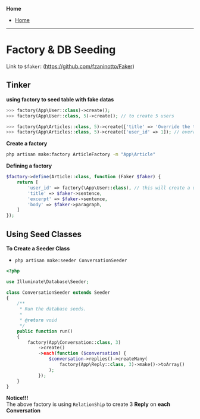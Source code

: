**Home**
- [Home](../index.md)
---
# Factory & DB Seeding

Link to `$faker`: (https://github.com/fzaninotto/Faker)  

## Tinker
**using factory to seed table with fake datas**
```php
>>> factory(App\User::class)->create();
>>> factory(App\User::class, 5)->create(); // to create 5 users

>>> factory(App\Articles::class, 5)->create(['title' => 'Override the title']); // overriding the title
>>> factory(App\Articles::class, 5)->create(['user_id' => 1]); // overriding the title
```
**Create a factory**
```bash
php artisan make:factory ArticleFactory -m "App\Article"
```
**Defining a factory**
```php
$factory->define(Article::class, function (Faker $faker) {
    return [
        'user_id' => factory(\App\User::class), // this will create a user get the id
        'title' => $faker->sentence,
        'excerpt' => $faker->sentence,
        'body' => $faker->paragraph,
    ]
});
```
## Using Seed Classes
**To Create a Seeder Class**  
- `php artisan make:seeder ConversationSeeder`  

```php
<?php

use Illuminate\Database\Seeder;

class ConversationSeeder extends Seeder
{
    /**
     * Run the database seeds.
     *
     * @return void
     */
    public function run()
    {
        factory(App\Conversation::class, 3)
            ->create()
            ->each(function ($conversation) {
                $conversation->replies()->createMany(
                    factory(App\Reply::class, 3)->make()->toArray()
                );
            });
    }
}
```
**Notice!!!**  
The above factory is using `RelationShip` to create 3 **Reply** on **each** **Conversation**

